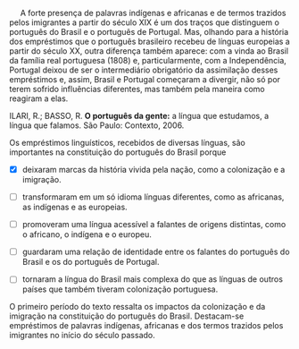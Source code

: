 

     A forte presença de palavras indígenas e africanas e de termos trazidos pelos imigrantes a partir do século XIX é um dos traços que distinguem o português do Brasil e o português de Portugal. Mas, olhando para a história dos empréstimos que o português brasileiro recebeu de línguas europeias a partir do século XX, outra diferença também aparece: com a vinda ao Brasil da família real portuguesa (1808) e, particularmente, com a Independência, Portugal deixou de ser o intermediário obrigatório da assimilação desses empréstimos e, assim, Brasil e Portugal começaram a divergir, não só por terem sofrido influências diferentes, mas também pela maneira como reagiram a elas.

ILARI, R.; BASSO, R. **O português da gente:** a língua que estudamos, a língua que falamos. São Paulo: Contexto, 2006.

Os empréstimos linguísticos, recebidos de diversas línguas, são importantes na constituição do português do Brasil porque



- [x] deixaram marcas da história vivida pela nação, como a colonização e a imigração.
- [ ] transformaram em um só idioma línguas diferentes, como as africanas, as indígenas e as europeias.
- [ ] promoveram uma língua acessível a falantes de origens distintas, como o africano, o indígena e o europeu.
- [ ] guardaram uma relação de identidade entre os falantes do português do Brasil e os do português de Portugal.
- [ ] tornaram a língua do Brasil mais complexa do que as línguas de outros países que também tiveram colonização portuguesa.


O primeiro período do texto ressalta os impactos da colonização e da imigração na constituição do português do Brasil. Destacam-se empréstimos de palavras indígenas, africanas e dos termos trazidos pelos imigrantes no início do século passado.

        